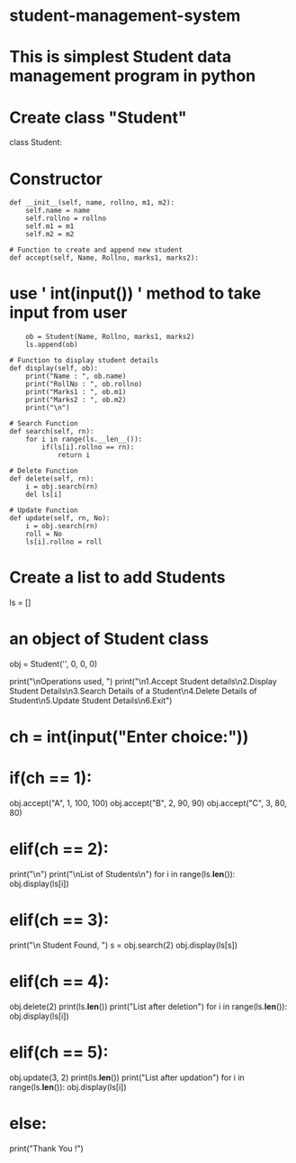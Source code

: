 # student-management-system
# This is simplest Student data management program in python

# Create class "Student"
class Student:

# Constructor
	def __init__(self, name, rollno, m1, m2):
		self.name = name
		self.rollno = rollno
		self.m1 = m1
		self.m2 = m2

	# Function to create and append new student
	def accept(self, Name, Rollno, marks1, marks2):

# use ' int(input()) ' method to take input from user
		ob = Student(Name, Rollno, marks1, marks2)
		ls.append(ob)

	# Function to display student details
	def display(self, ob):
		print("Name : ", ob.name)
		print("RollNo : ", ob.rollno)
		print("Marks1 : ", ob.m1)
		print("Marks2 : ", ob.m2)
		print("\n")

	# Search Function
	def search(self, rn):
		for i in range(ls.__len__()):
			if(ls[i].rollno == rn):
				return i

	# Delete Function
	def delete(self, rn):
		i = obj.search(rn)
		del ls[i]

	# Update Function
	def update(self, rn, No):
		i = obj.search(rn)
		roll = No
		ls[i].rollno = roll


# Create a list to add Students
ls = []
# an object of Student class
obj = Student('', 0, 0, 0)

print("\nOperations used, ")
print("\n1.Accept Student details\n2.Display Student Details\n3.Search Details of a Student\n4.Delete Details of Student\n5.Update Student Details\n6.Exit")

# ch = int(input("Enter choice:"))
# if(ch == 1):
obj.accept("A", 1, 100, 100)
obj.accept("B", 2, 90, 90)
obj.accept("C", 3, 80, 80)

# elif(ch == 2):
print("\n")
print("\nList of Students\n")
for i in range(ls.__len__()):
	obj.display(ls[i])

# elif(ch == 3):
print("\n Student Found, ")
s = obj.search(2)
obj.display(ls[s])

# elif(ch == 4):
obj.delete(2)
print(ls.__len__())
print("List after deletion")
for i in range(ls.__len__()):
	obj.display(ls[i])

# elif(ch == 5):
obj.update(3, 2)
print(ls.__len__())
print("List after updation")
for i in range(ls.__len__()):
	obj.display(ls[i])

# else:
print("Thank You !")

